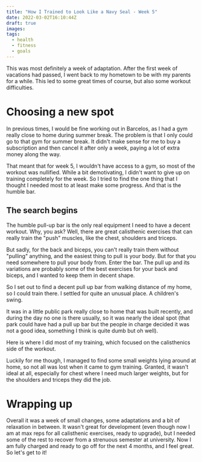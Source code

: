 ```yaml
---
title: "How I Trained to Look Like a Navy Seal - Week 5"
date: 2022-03-02T16:10:44Z
draft: true
images:
tags:
  - health
  - fitness
  - goals
---
```


This was most definitely a week of adaptation. After the first week of vacations had passed, I went back to my hometown to be with my parents for a while. This led to some great times of course, but also some workout difficulties.

# Choosing a new spot

In previous times, I would be fine working out in Barcelos, as I had a gym really close to home during summer break. The problem is that I only could go to that gym for summer break. It didn't make sense for me to buy a subscription and then cancel it after only a week, paying a lot of extra money along the way.

That meant that for week 5, I wouldn't have access to a gym, so most of the workout was nullified. While a bit demotivating, I didn't want to give up on training completely for the week. So I tried to find the one thing that I thought I needed most to at least make some progress. And that is the humble bar.

## The search begins

The humble pull-up bar is the only real equipment I need to have a decent workout. Why, you ask? Well, there are great calisthenic exercises that can really train the "push" muscles, like the chest, shoulders and triceps.

But sadly, for the back and biceps, you can't really train them without "pulling" anything, and the easiest thing to pull is your body. But for that you need somewhere to pull your body from. Enter the bar. The pull up and its variations are probably some of the best exercises for your back and biceps, and I wanted to keep them in decent shape.

So I set out to find a decent pull up bar from walking distance of my home, so I could train there. I settled for quite an unusual place. A children's swing.

It was in a little public park really close to home that was built recently, and during the day no one is there usually, so it was nearly the ideal spot (that park could have had a pull up bar but the people in charge decided it was not a good idea, something I think is quite dumb but oh well).

Here is where I did most of my training, which focused on the calisthenics side of the workout.

Luckily for me though, I managed to find some small weights lying around at home, so not all was lost when it came to gym training. Granted, it wasn't ideal at all, especially for chest where I need much larger weights, but for the shoulders and triceps they did the job.

# Wrapping up

Overall it was a week of small changes, some adaptations and a bit of relaxation in between. It wasn't great for development (even though now I am at max reps for all calisthenic exercises, ready to upgrade), but I needed some of the rest to recover from a strenuous semester at university. Now I am fully charged and ready to go off for the next 4 months, and I feel great. So let's get to it!
